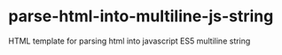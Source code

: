 # parse-html-into-multiline-js-string
HTML template for parsing html into javascript ES5 multiline string
